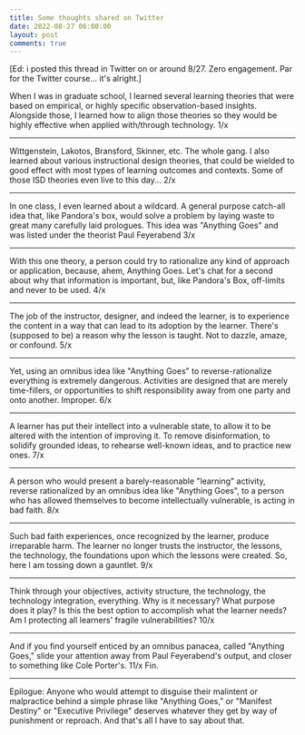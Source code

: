 ```yaml
---
title: Some thoughts shared on Twitter
date: 2022-08-27 06:00:00
layout: post
comments: true
---
```



[Ed: i posted this thread in Twitter on or around 8/27. Zero engagement. Par for the Twitter course... it's alright.]




When I was in graduate school, I learned several learning theories that were based on empirical, or highly specific observation-based insights. Alongside those, I learned how to align those theories so they would be highly effective when applied with/through technology. 1/x

---

Wittgenstein, Lakotos, Bransford, Skinner, etc. The whole gang. I also learned about various instructional design theories, that could be wielded to good effect with most types of learning outcomes and contexts. Some of those ISD theories even live to this day... 2/x

---

In one class, I even learned about a wildcard. A general purpose catch-all idea that, like Pandora's box, would solve a problem by laying waste to great many carefully laid prologues. This idea was "Anything Goes" and was listed under the theorist Paul Feyerabend 3/x

---

With this one theory, a person could try to rationalize any kind of approach or application, because, ahem, Anything Goes. Let's chat for a second about why that information is important, but, like Pandora's Box, off-limits and never to be used. 4/x

---

The job of the instructor, designer, and indeed the learner, is to experience the content in a way that can lead to its adoption by the learner. There's (supposed to be) a reason why the lesson is taught. Not to dazzle, amaze, or confound. 5/x

---

Yet, using an omnibus idea like "Anything Goes" to reverse-rationalize everything is extremely dangerous. Activities are designed that are merely time-fillers, or opportunities to shift responsibility away from one party and onto another. Improper. 6/x

---

A learner has put their intellect into a vulnerable state, to allow it to be altered with the intention of improving it. To remove disinformation, to solidify grounded ideas, to rehearse well-known ideas, and to practice new ones. 7/x

---

A person who would present a barely-reasonable "learning" activity, reverse rationalized by an omnibus idea like "Anything Goes", to a person who has allowed themselves to become intellectually vulnerable, is acting in bad faith. 8/x

---

Such bad faith experiences, once recognized by the learner, produce irreparable harm. The learner no longer trusts the instructor, the lessons, the technology, the foundations upon which the lessons were created. So, here I am tossing down a gauntlet. 9/x

---

Think through your objectives, activity structure, the technology, the technology integration, everything. Why is it necessary? What purpose does it play? Is this the best option to accomplish what the learner needs? Am I protecting all learners' fragile vulnerabilities? 10/x

---

And if you find yourself enticed by an omnibus panacea, called "Anything Goes," slide your attention away from Paul Feyerabend's output, and closer to something like Cole Porter's. 11/x Fin.

---

Epilogue: Anyone who would attempt to disguise their malintent or malpractice behind a simple phrase like "Anything Goes," or "Manifest Destiny" or "Executive Privilege" deserves whatever they get by way of punishment or reproach. And that's all I have to say about that.